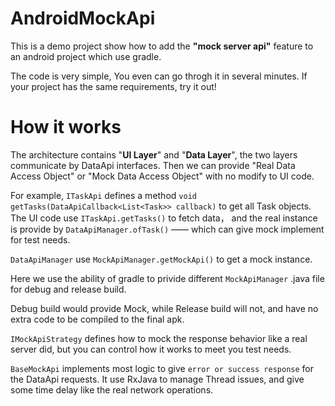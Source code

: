 # AndroidMockApi
This is a demo project show how to add the **"mock server api"** feature to an android project which use gradle.

The code is very simple, You even can go throgh it in several minutes.
If your project has the same requirements, try it out!

# How it works
The architecture contains "**UI Layer**" and "**Data Layer**", the two layers communicate by DataApi interfaces. Then we can provide "Real Data Access Object" or "Mock Data Access Object" with no modify to UI code.

For example, `ITaskApi` defines a method `void getTasks(DataApiCallback<List<Task>> callback)` to get all Task objects.
The UI code use `ITaskApi.getTasks()` to fetch data， and the real instance is provide by `DataApiManager.ofTask()` —— which can give mock implement for test needs.

`DataApiManager` use `MockApiManager.getMockApi()` to get a mock instance.

Here we use the ability of gradle to privide different `MockApiManager` .java file for debug and release build.

Debug build would provide Mock, while Release build will not, and have no extra code to be compiled to the final apk.

`IMockApiStrategy` defines how to mock the response behavior like a real server did, but you can control how it works to meet you test needs.

`BaseMockApi` implements most logic to give `error or success response` for the DataApi requests. It use RxJava to manage Thread issues, and give some time delay like the real network operations.
